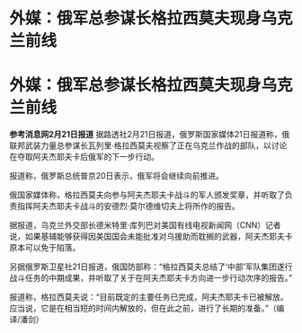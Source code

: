 # 外媒：俄军总参谋长格拉西莫夫现身乌克兰前线

# 外媒：俄军总参谋长格拉西莫夫现身乌克兰前线

**参考消息网2月21日报道**
据路透社2月21日报道，俄罗斯国家媒体21日报道称，俄联邦武装力量总参谋长瓦列里·格拉西莫夫视察了正在乌克兰作战的部队，以讨论在夺取阿夫杰耶夫卡后俄军的下一步行动。

报道称，俄罗斯总统普京20日表示，俄军将会继续向前推进。

俄国家媒体称，格拉西莫夫向参与阿夫杰耶夫卡战斗的军人颁发奖章，并听取了负责指挥阿夫杰耶夫卡战斗的安德烈·莫尔德维切夫上将所作的报告。

据报道，乌克兰外交部长德米特里·库列巴对美国有线电视新闻网（CNN）记者说，如果基辅能够获得因美国国会未能批准对乌援助而耽搁的武器，阿夫杰耶夫卡原本可以免于陷落。

另据俄罗斯卫星社21日报道，俄国防部称：“格拉西莫夫总结了‘中部’军队集团遂行战斗任务的中期成果，并听取了关于在阿夫杰耶夫卡方向进一步行动次序的报告。”

报道称，格拉西莫夫说：“目前既定的主要任务已完成，阿夫杰耶夫卡已被解放。应当说，它是在相当短的时间内解放的，但在此之前，进行了长期的准备。”（编译/潘剑）

